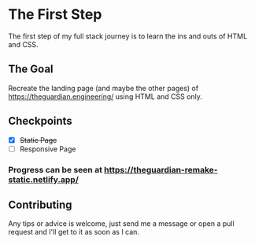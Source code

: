 # The First Step

The first step of my full stack journey is to learn the ins and outs of HTML and CSS.

## The Goal

Recreate the landing page (and maybe the other pages) of https://theguardian.engineering/ using HTML and CSS only.

## Checkpoints

- [x]  ~~Static Page~~
- [ ] Responsive Page

### Progress can be seen at https://theguardian-remake-static.netlify.app/

## Contributing

Any tips or advice is welcome, just send me a message or open a pull request and I'll get to it as soon as I can. 